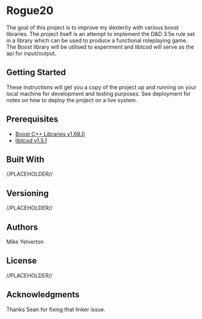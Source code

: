 # Rogue20
The goal of this project is to improve my dexterity with various boost libraries.
The project itself is an attempt to implement the D&D 3.5e rule set in a library
which can be used to produce a functional roleplaying game. The Boost library will
be utilised to experiment and libtcod will serve as the api for input/output.

## Getting Started
These instructions will get you a copy of the project up and running on your local machine for development and testing purposes. See deployment for notes on how to deploy the project on a live system.

## Prerequisites
- [Boost C++ Libraries v1.68.0](https://www.boost.org/) 
- [libtcod v1.5.1](https://bitbucket.org/libtcod/libtcod/)

## Built With
//PLACEHOLDER//

## Versioning
//PLACEHOLDER//

## Authors
Mike Yelverton

## License
//PLACEHOLDER//

## Acknowledgments
Thanks Sean for fixing that linker issue.
